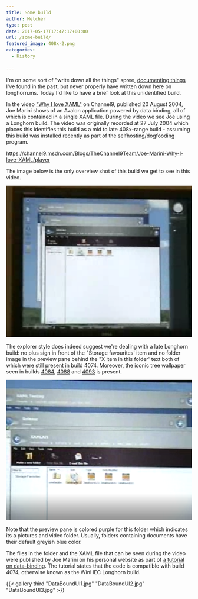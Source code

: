 ```yaml
---
title: Some build
author: Melcher
type: post
date: 2017-05-17T17:47:17+00:00
url: /some-build/
featured_image: 408x-2.png
categories:
  - History

---
```

I'm on some sort of "write down all the things" spree, [documenting things](https://www.betaarchive.com/forum/viewtopic.php?f=62&t=33865 "BetaArchive - Longhorn for everyday use (back then)") I've found in the past, but never properly have written down here on longhorn.ms. Today I'd like to have a brief look at this unidentified build.

In the video ["Why I love XAML"](https://channel9.msdn.com/Blogs/TheChannel9Team/Joe-Marini-Why-I-love-XAML "Channel 9 - Joe Marini - Why I love XAML") on Channel9, published 20 August 2004, Joe Marini shows of an Avalon application powered by data binding, all of which is contained in a single XAML file. During the video we see Joe using a Longhorn build.  The video was originally recorded at 27 July 2004 which places this identifies this build as a mid to late 408x-range build - assuming this build was installed recently as part of the selfhosting/dogfooding program.

https://channel9.msdn.com/Blogs/TheChannel9Team/Joe-Marini-Why-I-love-XAML/player

The image below is the only overview shot of this build we get to see in this video.

![](408xoverview.png)

The explorer style does indeed suggest we're dealing with a late Longhorn build: no plus sign in front of the "Storage favourites' item and no folder image in the preview pane behind the "X item in this folder' text both of which were still present in build 4074. Moreover, the iconic tree wallpaper seen in builds [4084](/builds/4084/), [4088](/builds/4088/) and [4093](/builds/4093/) is present.

![](408x-2.png)

Note that the preview pane is colored purple for this folder which indicates its a pictures and video folder. Usually, folders containing documents have their default greyish blue color.

The files in the folder and the XAML file that can be seen during the video were published by Joe Marini on his personal website as part of [a tutorial on data-binding](http://web.archive.org/web/20041011115109/http://www.joemarini.com:80/tutorials/tutorialpages/xamldataboundui.php "joemarini.com - Building Data-Bound Use Interfaces in XAML"). The tutorial states that the code is compatible with build 4074, otherwise known as the WinHEC Longhorn build.

{{< gallery third "DataBoundUI1.jpg" "DataBoundUI2.jpg" "DataBoundUI3.jpg" >}}